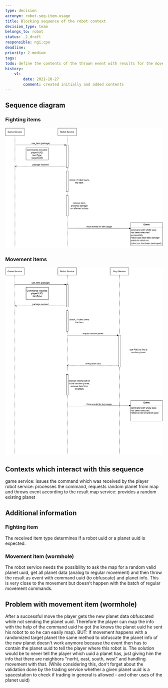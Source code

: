 ```yaml
---
type: decision
acronym: robot-seq-item-usage
title: Blocking sequence of the robot context
decision_type: team
belongs_to: robot
status: _2_draft
responsible: ngi;cpo
deadline: 
priority: 2-medium
tags: 
todo: define the contents of the thrown event with results for the movement item (see "Problem" below)
history:
    v1:
        date: 2021-10-27
        comment: created initially and added contents
---
```


## Sequence diagram
### Fighting items
![Robot combat item usage sequence](./images/robot-item-fighting-seq.png)
### Movement items
![Robot movement item usage sequence](./images/robot-item-movent-seq.png)

## Contexts which interact with this sequence

game service: issues the command which was received by the player  
robot service: processes the command, requests random planet from map and throws event according to the result
map service: provides a random existing planet

## Additional information

### Fighting item
The received item type determines if a robot uuid or a planet uuid is expected.

### Movement item (wormhole)
The robot service needs the possibility to ask the map for a random valid planet uuid, get all planet data (analog to regular movement) and then throw the result as event with command uuid (to obfuscate) and planet info. This is very close to the movement but doesn't happen with the batch of regular movement commands. 

## Problem with movement item (wormhole)

After a successful move the player gets the new planet data obfuscated while not sending the planet uuid. Therefore the player can map the info with the help of the command uuid he got (he knows the planet uuid he sent his robot to so he can easily map). BUT: If movement happens with a randomized target planet the same method to obfuscate the planet info of the new planet doesn't work anymore because the event then has to contain the planet uuid to tell the player where this robot is. The solution would be to never tell the player which uuid a planet has, just giving him the info that there are neighbors "norht, east, south, west" and handling movement with that. (While considering this, don't forget about the validation done by the trading service whether a given planet uuid is a spacestation to check if trading in general is allowed - and other uses of the planet uuid)



